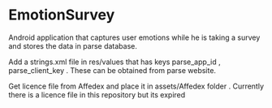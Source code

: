 # EmotionSurvey

Android application that captures user emotions while he is taking a survey and stores the data in parse database.

Add a strings.xml file in res/values that has keys parse_app_id , parse_client_key . These can be obtained from parse website.

Get licence file from Affedex and place it in assets/Affedex folder . Currently there is a licence file in this repository but its expired


